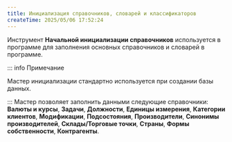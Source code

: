 ```yaml
---
title: Инициализация справочников, словарей и классификаторов
createTime: 2025/05/06 17:52:24
---
```

Инструмент **Начальной инициализации справочников** используется в программе для заполнения основных справочников и словарей в программе.

::: info Примечание

Мастер инициализации стандартно используется при создании базы данных.

:::
Мастер позволяет заполнить данными следующие справочники: **Валюты и курсы**, **Задачи**, **Должности**, **Единицы измерения**, **Категории клиентов**, **Модификации**, **Подсостояния**, **Производители**, **Синонимы производителей**, **Склады/Торговые точки**, **Страны**, **Формы собственности**, **Контрагенты**.



